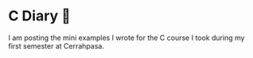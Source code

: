 # C Diary 🍵
I am posting the mini examples I wrote for the C course I took during my first semester at Cerrahpasa.

